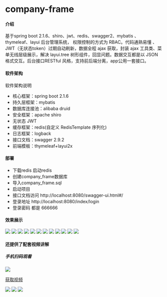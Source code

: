 # company-frame

#### 介绍
基于spring boot 2.1.6、shiro、jwt、redis、swagger2、mybatis 、thymeleaf、layui 后台管理系统， 权限控制的方式为 RBAC。代码通熟易懂 、JWT（无状态token）过期自动刷新，数据全程 ajax 获取，封装 ajax 工具类、菜单无线层级展示，解决 layui.tree 树形组件，回显问题。数据交互都是以 JSON 格式交互。后台接口RESTful 风格，支持前后端分离，app公用一套接口。 

#### 软件架构
软件架构说明
* 核心框架：spring boot 2.1.6
* 持久层框架：mybatis
* 数据库连接池：alibaba druid
* 安全框架：apache shiro
* 无状态 JWT
* 缓存框架：redis(自定义 RedisTemplate 序列化)
* 日志框架：logback
* 接口文档：swagger 2.9.2
* 前端模板：thymeleaf+layui2x

#### **部署**

- 下载redis 启动redis
- 创建company_frame数据库
- 导入company_frame.sql
- 启动项目
- 接口文档访问 http://localhost:8080/swagger-ui.html#/
- 登录地址 http://localhost:8080/index/login
- 登录密码 都是 666666

#### 效果展示

![](https://raw.githubusercontent.com/huo785/redis-combat/master/src/main/resources/static/images/class/1.JPG) 
![](https://raw.githubusercontent.com/huo785/redis-combat/master/src/main/resources/static/images/class/2.JPG)
![](https://raw.githubusercontent.com/huo785/redis-combat/master/src/main/resources/static/images/class/.JPG) 
![](https://raw.githubusercontent.com/huo785/redis-combat/master/src/main/resources/static/images/class/4.JPG) 
![](https://raw.githubusercontent.com/huo785/redis-combat/master/src/main/resources/static/images/class/5.JPG) 
![](https://raw.githubusercontent.com/huo785/redis-combat/master/src/main/resources/static/images/class/6.JPG) 
![](https://raw.githubusercontent.com/huo785/redis-combat/master/src/main/resources/static/images/class/7.JPG) 
![](https://raw.githubusercontent.com/huo785/redis-combat/master/src/main/resources/static/images/class/8.JPG) 
![](https://raw.githubusercontent.com/huo785/redis-combat/master/src/main/resources/static/images/class/9.JPG) 
![](https://raw.githubusercontent.com/huo785/redis-combat/master/src/main/resources/static/images/class/10.JPG) 
![](https://raw.githubusercontent.com/huo785/redis-combat/master/src/main/resources/static/images/class/11.JPG) 
![](https://raw.githubusercontent.com/huo785/redis-combat/master/src/main/resources/static/images/class/12.JPG)  


####  还提供了配套视频讲解
##### 手机扫码观看
![](https://raw.githubusercontent.com/huo785/redis-combat/master/src/main/resources/static/images/class/16.jpg) 

[获取视频](http://i.xue.taobao.com/detail.htm?spm=a2174.7765247.0.0.KXDWYJ&courseId=116855)

![](https://raw.githubusercontent.com/huo785/redis-combat/master/src/main/resources/static/images/class/15.jpg) 
![](https://raw.githubusercontent.com/huo785/redis-combat/master/src/main/resources/static/images/class/13.jpg) 
![](https://raw.githubusercontent.com/huo785/redis-combat/master/src/main/resources/static/images/class/14.jpg)

